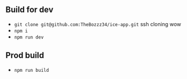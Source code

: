 ## Build for dev

- `git clone git@github.com:TheBozzz34/ice-app.git` ssh cloning wow
- `npm i`
- `npm run dev`

## Prod build
- `npm run build`

